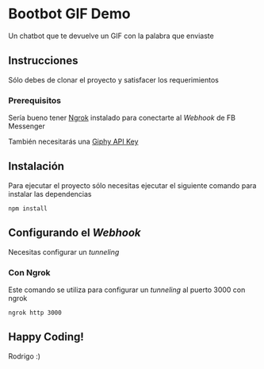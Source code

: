 # Bootbot GIF Demo

Un chatbot que te devuelve un GIF con la palabra que enviaste

## Instrucciones

Sólo debes de clonar el proyecto y satisfacer los requerimientos

### Prerequisitos

Sería bueno tener [Ngrok](https://ngrok.com/) instalado para conectarte al *Webhook* de FB Messenger 

También necesitarás una [Giphy API Key](https://developers.giphy.com/dashboard/)

## Instalación

Para ejecutar el proyecto sólo necesitas ejecutar el siguiente comando para instalar las dependencias

```
npm install
```


## Configurando el *Webhook*

Necesitas configurar un *tunneling*

### Con Ngrok

Este comando se utiliza para configurar un *tunneling* al puerto 3000 con ngrok

```
ngrok http 3000
```
## Happy Coding!

Rodrigo :)
